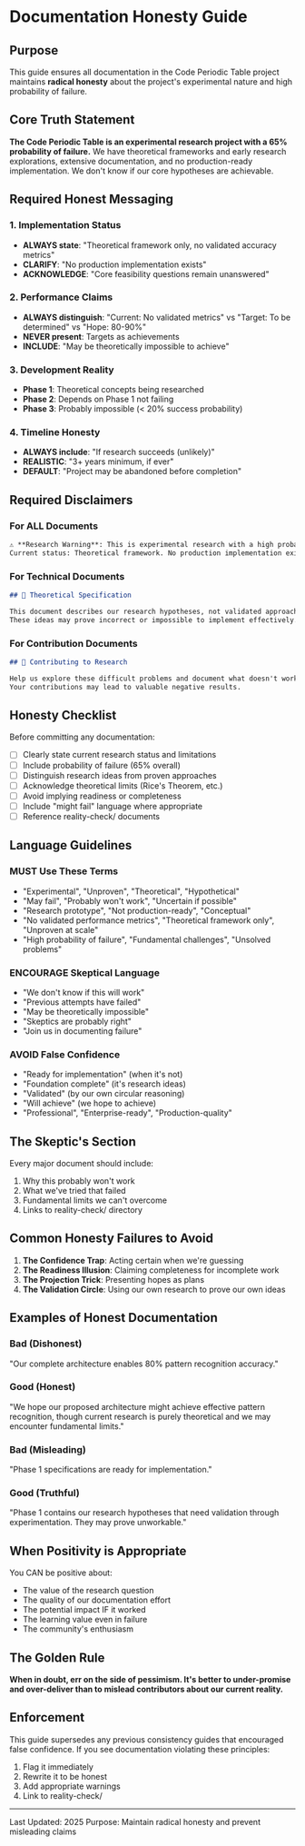 # Documentation Honesty Guide

## Purpose

This guide ensures all documentation in the Code Periodic Table project maintains **radical honesty** about the project's experimental nature and high probability of failure.

## Core Truth Statement

**The Code Periodic Table is an experimental research project with a 65% probability of failure.** We have theoretical frameworks and early research explorations, extensive documentation, and no production-ready implementation. We don't know if our core hypotheses are achievable.

## Required Honest Messaging

### 1. Implementation Status
- **ALWAYS state**: "Theoretical framework only, no validated accuracy metrics"
- **CLARIFY**: "No production implementation exists"
- **ACKNOWLEDGE**: "Core feasibility questions remain unanswered"

### 2. Performance Claims
- **ALWAYS distinguish**: "Current: No validated metrics" vs "Target: To be determined" vs "Hope: 80-90%"
- **NEVER present**: Targets as achievements
- **INCLUDE**: "May be theoretically impossible to achieve"

### 3. Development Reality
- **Phase 1**: Theoretical concepts being researched
- **Phase 2**: Depends on Phase 1 not failing
- **Phase 3**: Probably impossible (< 20% success probability)

### 4. Timeline Honesty
- **ALWAYS include**: "If research succeeds (unlikely)"
- **REALISTIC**: "3+ years minimum, if ever"
- **DEFAULT**: "Project may be abandoned before completion"

## Required Disclaimers

### For ALL Documents
```markdown
⚠️ **Research Warning**: This is experimental research with a high probability of failure.
Current status: Theoretical framework. No production implementation exists.
```

### For Technical Documents
```markdown
## 🔬 Theoretical Specification

This document describes our research hypotheses, not validated approaches.
These ideas may prove incorrect or impossible to implement effectively.
```

### For Contribution Documents
```markdown
## 🤝 Contributing to Research

Help us explore these difficult problems and document what doesn't work.
Your contributions may lead to valuable negative results.
```

## Honesty Checklist

Before committing any documentation:

- [ ] Clearly state current research status and limitations
- [ ] Include probability of failure (65% overall)
- [ ] Distinguish research ideas from proven approaches
- [ ] Acknowledge theoretical limits (Rice's Theorem, etc.)
- [ ] Avoid implying readiness or completeness
- [ ] Include "might fail" language where appropriate
- [ ] Reference reality-check/ documents

## Language Guidelines

### MUST Use These Terms
- "Experimental", "Unproven", "Theoretical", "Hypothetical"
- "May fail", "Probably won't work", "Uncertain if possible"
- "Research prototype", "Not production-ready", "Conceptual"
- "No validated performance metrics", "Theoretical framework only", "Unproven at scale"
- "High probability of failure", "Fundamental challenges", "Unsolved problems"

### ENCOURAGE Skeptical Language
- "We don't know if this will work"
- "Previous attempts have failed"
- "May be theoretically impossible"
- "Skeptics are probably right"
- "Join us in documenting failure"

### AVOID False Confidence
- "Ready for implementation" (when it's not)
- "Foundation complete" (it's research ideas)
- "Validated" (by our own circular reasoning)
- "Will achieve" (we hope to achieve)
- "Professional", "Enterprise-ready", "Production-quality"

## The Skeptic's Section

Every major document should include:
1. Why this probably won't work
2. What we've tried that failed
3. Fundamental limits we can't overcome
4. Links to reality-check/ directory

## Common Honesty Failures to Avoid

1. **The Confidence Trap**: Acting certain when we're guessing
2. **The Readiness Illusion**: Claiming completeness for incomplete work
3. **The Projection Trick**: Presenting hopes as plans
4. **The Validation Circle**: Using our own research to prove our own ideas

## Examples of Honest Documentation

### Bad (Dishonest)
"Our complete architecture enables 80% pattern recognition accuracy."

### Good (Honest)
"We hope our proposed architecture might achieve effective pattern recognition, though current research is purely theoretical and we may encounter fundamental limits."

### Bad (Misleading)
"Phase 1 specifications are ready for implementation."

### Good (Truthful)
"Phase 1 contains our research hypotheses that need validation through experimentation. They may prove unworkable."

## When Positivity is Appropriate

You CAN be positive about:
- The value of the research question
- The quality of our documentation effort
- The potential impact IF it worked
- The learning value even in failure
- The community's enthusiasm

## The Golden Rule

**When in doubt, err on the side of pessimism. It's better to under-promise and over-deliver than to mislead contributors about our current reality.**

## Enforcement

This guide supersedes any previous consistency guides that encouraged false confidence. If you see documentation violating these principles:
1. Flag it immediately
2. Rewrite it to be honest
3. Add appropriate warnings
4. Link to reality-check/

---

Last Updated: 2025
Purpose: Maintain radical honesty and prevent misleading claims